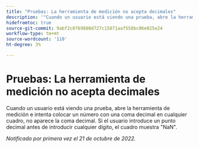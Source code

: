 ```yaml
---
title: "Pruebas: La herramienta de medición no acepta decimales"
description: '"Cuando un usuario está viendo una prueba, abre la herramienta de medición e intenta colocar un número con una coma decimal en cualquier cuadro, no aparece la coma decimal. Si el usuario introduce un punto decimal antes de introducir cualquier dígito, el cuadro muestra NaN".'
hidefromtoc: true
source-git-commit: 9abf2c0769880d727c15871aaf558bc06e025e24
workflow-type: tm+mt
source-wordcount: '110'
ht-degree: 3%

---
```



# Pruebas: La herramienta de medición no acepta decimales

<!--This article is on the WF and WFP TOC-->

Cuando un usuario está viendo una prueba, abre la herramienta de medición e intenta colocar un número con una coma decimal en cualquier cuadro, no aparece la coma decimal. Si el usuario introduce un punto decimal antes de introducir cualquier dígito, el cuadro muestra &quot;NaN&quot;.

_Notificado por primera vez el 21 de octubre de 2022._

